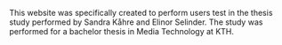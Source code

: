 This website was specifically created to perform users test in the thesis study performed by Sandra Kåhre and Elinor Selinder.
The study was performed for a bachelor thesis in Media Technology at KTH.
